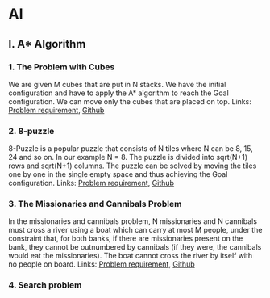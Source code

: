 # AI

## I. A* Algorithm
### 1. The Problem with Cubes
  We are given M cubes that are put in N stacks. We have the initial configuration and have to apply the A* algorithm to reach the Goal configuration. We can move only the cubes that are placed on top. Links: [Problem requirement](https://drive.google.com/drive/folders/1-b8lHmrSZTDLMr80QjPv_2Iyhb6NL519), [Github](https://github.com/AndraRaco/AI/blob/master/Algoritmul%20A%20star/Problema%20blocurilor.py)
  
### 2. 8-puzzle
  8-Puzzle is a popular puzzle that consists of N tiles where N can be 8, 15, 24 and so on. In our example N = 8. The puzzle is divided into sqrt(N+1) rows and sqrt(N+1) columns. The puzzle can be solved by moving the tiles one by one in the single empty space and thus achieving the Goal configuration. Links: [Problem requirement](https://drive.google.com/drive/folders/1-b8lHmrSZTDLMr80QjPv_2Iyhb6NL519), [Github](https://github.com/AndraRaco/AI/blob/master/Algoritmul%20A%20star/8-puzzle.py)

### 3. The Missionaries and Cannibals Problem
  In the missionaries and cannibals problem, N missionaries and N cannibals must cross a river using a boat which can carry at most M people, under the constraint that, for both banks, if there are missionaries present on the bank, they cannot be outnumbered by cannibals (if they were, the cannibals would eat the missionaries). The boat cannot cross the river by itself with no people on board. Links: [Problem requirement](https://drive.google.com/drive/folders/1-b8lHmrSZTDLMr80QjPv_2Iyhb6NL519), [Github](https://github.com/AndraRaco/AI/blob/master/Algoritmul%20A%20star/Problema%20canibalilor%20si%20misionarilor.py)

### 4. Search problem 
  
  
